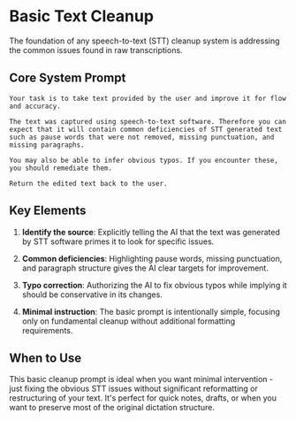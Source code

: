 # Basic Text Cleanup

The foundation of any speech-to-text (STT) cleanup system is addressing the common issues found in raw transcriptions.

## Core System Prompt

```
Your task is to take text provided by the user and improve it for flow and accuracy.

The text was captured using speech-to-text software. Therefore you can expect that it will contain common deficiencies of STT generated text such as pause words that were not removed, missing punctuation, and missing paragraphs.

You may also be able to infer obvious typos. If you encounter these, you should remediate them. 

Return the edited text back to the user.
```

## Key Elements

1. **Identify the source**: Explicitly telling the AI that the text was generated by STT software primes it to look for specific issues.

2. **Common deficiencies**: Highlighting pause words, missing punctuation, and paragraph structure gives the AI clear targets for improvement.

3. **Typo correction**: Authorizing the AI to fix obvious typos while implying it should be conservative in its changes.

4. **Minimal instruction**: The basic prompt is intentionally simple, focusing only on fundamental cleanup without additional formatting requirements.

## When to Use

This basic cleanup prompt is ideal when you want minimal intervention - just fixing the obvious STT issues without significant reformatting or restructuring of your text. It's perfect for quick notes, drafts, or when you want to preserve most of the original dictation structure.